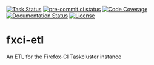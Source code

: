 [![Task Status](https://firefox-ci-tc.services.mozilla.com/api/github/v1/repository/mozilla-releng/fxci-etl/main/badge.svg)](https://firefox-ci-tc.services.mozilla.com/api/github/v1/repository/mozilla-releng/fxci-etl/main/latest)
[![pre-commit.ci status](https://results.pre-commit.ci/badge/github/mozilla-releng/fxci-etl/main.svg)](https://results.pre-commit.ci/latest/github/mozilla-releng/fxci-etl/main)
[![Code Coverage](https://codecov.io/gh/mozilla-releng/fxci-etl/branch/main/graph/badge.svg?token=GJIV52ZQNP)](https://codecov.io/gh/mozilla-releng/fxci-etl)
[![Documentation Status](https://readthedocs.org/projects/fxci-etl/badge/?version=latest)](https://fxci-etl.readthedocs.io/en/latest/?badge=latest)
[![License](https://img.shields.io/badge/license-MPL%202.0-orange.svg)](http://mozilla.org/MPL/2.0)

# fxci-etl

An ETL for the Firefox-CI Taskcluster instance
